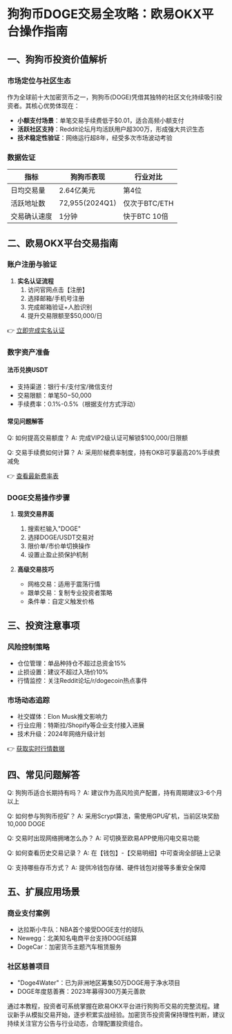 # 狗狗币DOGE交易全攻略：欧易OKX平台操作指南

## 一、狗狗币投资价值解析
### 市场定位与社区生态
作为全球前十大加密货币之一，狗狗币(DOGE)凭借其独特的社区文化持续吸引投资者。其核心优势体现在：
- **小额支付场景**：单笔交易手续费低于$0.01，适合高频小额支付
- **活跃社区支持**：Reddit论坛月均活跃用户超300万，形成强大共识生态
- **技术稳定性验证**：网络运行超8年，经受多次市场波动考验

### 数据佐证
| 指标         | 狗狗币表现       | 行业对比       |
|--------------|------------------|----------------|
| 日均交易量   | 2.64亿美元       | 第4位           |
| 活跃地址数   | 72,955(2024Q1)   | 仅次于BTC/ETH   |
| 交易确认速度 | 1分钟            | 快于BTC 10倍    |

## 二、欧易OKX平台交易指南
### 账户注册与验证
1. **实名认证流程**
   1. 访问官网点击【注册】
   2. 选择邮箱/手机号注册
   3. 完成邮箱验证+人脸识别
   4. 提升交易限额至$50,000/日

👉 [立即完成实名认证](https://bit.ly/okx_welcome)

### 数字资产准备
#### 法币兑换USDT
- 支持渠道：银行卡/支付宝/微信支付
- 交易限额：单笔$50-$50,000
- 手续费率：0.1%-0.5%（根据支付方式浮动）

#### 常见问题解答
Q: 如何提高交易额度？
A: 完成VIP2级认证可解锁$100,000/日限额

Q: 交易手续费如何计算？
A: 采用阶梯费率制度，持有OKB可享最高20%手续费减免

👉 [查看最新费率表](https://bit.ly/okx_welcome)

### DOGE交易操作步骤
1. **现货交易界面**
   1. 搜索栏输入"DOGE"
   2. 选择DOGE/USDT交易对
   3. 限价单/市价单切换操作
   4. 设置止盈止损保护机制

2. **高级交易技巧**
   - 网格交易：适用于震荡行情
   - 跟单交易：复制专业投资者策略
   - 条件单：自定义触发价格

## 三、投资注意事项
### 风险控制策略
- 仓位管理：单品种持仓不超过总资金15%
- 止损设置：建议不超过入场价10%
- 行情监控：关注Reddit论坛/r/dogecoin热点事件

### 市场动态追踪
- 社交媒体：Elon Musk推文影响力
- 行业应用：特斯拉/Shopify等企业支付接入进展
- 技术升级：2024年网络升级计划

👉 [获取实时行情数据](https://bit.ly/okx_welcome)

## 四、常见问题解答
Q: 狗狗币适合长期持有吗？
A: 建议作为高风险资产配置，持有周期建议3-6个月以上

Q: 如何参与狗狗币挖矿？
A: 采用Scrypt算法，需使用GPU矿机，当前区块奖励10,000 DOGE

Q: 交易时出现网络拥堵怎么办？
A: 可切换至欧易APP使用闪电交易功能

Q: 如何查看历史交易记录？
A: 在【钱包】-【交易明细】中可查询全部链上记录

Q: 支持哪些存币方式？
A: 提供冷钱包存储、硬件钱包对接等多重安全保障

## 五、扩展应用场景
### 商业支付案例
- 达拉斯小牛队：NBA首个接受DOGE支付的球队
- Newegg：北美知名电商平台支持DOGE结算
- DogeCar：加密货币主题汽车租赁服务

### 社区慈善项目
- "Doge4Water"：已为非洲地区筹集50万DOGE用于净水项目
- DOGE年度慈善赛：2023年募得300万美元善款

通过本教程，投资者可系统掌握在欧易OKX平台进行狗狗币交易的完整流程。建议新手从模拟交易开始，逐步积累实战经验。加密货币投资需保持理性判断，建议持续关注官方公告与行业动态，合理配置投资组合。